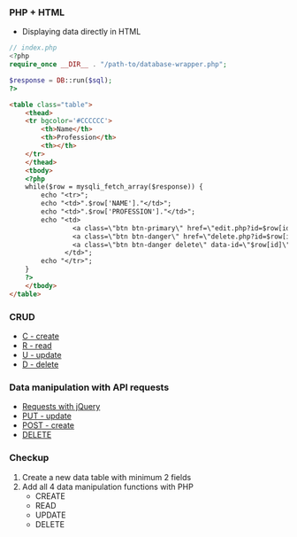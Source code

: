 ### PHP + HTML
* Displaying data directly in HTML
```php
// index.php
<?php
require_once __DIR__ . "/path-to/database-wrapper.php";

$response = DB::run($sql);
?>
```
```html
<table class="table">
    <thead>
    <tr bgcolor='#CCCCCC'>
        <th>Name</th>
        <th>Profession</th>
        <th></th>
    </tr>
    </thead>
    <tbody>
    <?php
    while($row = mysqli_fetch_array($response)) {
        echo "<tr>";
        echo "<td>".$row['NAME']."</td>";
        echo "<td>".$row['PROFESSION']."</td>";
        echo "<td>
                <a class=\"btn btn-primary\" href=\"edit.php?id=$row[id]\">Edit</a> 
                <a class=\"btn btn-danger\" href=\"delete.php?id=$row[id]\">Delete (PHP)</a>
                <a class=\"btn btn-danger delete\" data-id=\"$row[id]\">Delete (jQuery)</a>
              </td>";
        echo "</tr>";
    }
    ?>
    </tbody>
</table>
```
### CRUD
* [C - create](local-env-setup/src/W05L01/add.php)
* [R - read](local-env-setup/src/W05L01/index.php)
* [U - update](local-env-setup/src/W05L01/edit.php)
* [D - delete](local-env-setup/src/W05L01/delete.php)

### Data manipulation with API requests
* [Requests with jQuery](local-env-setup/src/W05L01/scripts.js)
* [PUT - update](local-env-setup/src/W05L01/src/put.php)
* [POST - create](local-env-setup/src/W05L01//src/post.php)
* [DELETE](local-env-setup/src/W05L01//src/delete.php)

### Checkup
1. Create a new data table with minimum 2 fields
2. Add all 4 data manipulation functions with PHP
    * CREATE
    * READ
    * UPDATE
    * DELETE
